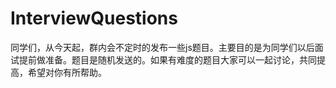 # InterviewQuestions
同学们，从今天起，群内会不定时的发布一些js题目。主要目的是为同学们以后面试提前做准备。题目是随机发送的。如果有难度的题目大家可以一起讨论，共同提高，希望对你有所帮助。
